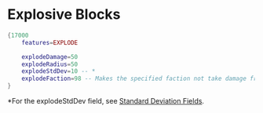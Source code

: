 # Explosive Blocks

```lua
{17000
    features=EXPLODE

    explodeDamage=50
    explodeRadius=50
    explodeStdDev=10 -- *
    explodeFaction=98 -- Makes the specified faction not take damage from the explosion.
}
```

*For the explodeStdDev field, see [Standard Deviation Fields](./standard_deviation_fields.md).
